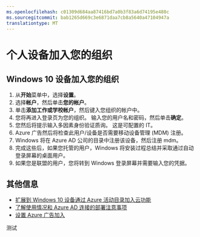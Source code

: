 ```yaml
---
ms.openlocfilehash: c01309d684aa87416bd7a0b3f83a6d74195e480c
ms.sourcegitcommit: bab1265d669c3e6871daa7cb8a5640a47104947a
translationtype: MT
---
```

<properties
    pageTitle="加入您的组织的个人设备 |Microsoft Azure"
    description="解释如何，用户可以注册 Windows 10 个人计算机到公司网络的主题。"
    services="active-directory"
    documentationCenter=""
    authors="femila"
    manager="stevenpo"
    editor=""/>

<tags
    ms.service="active-directory"
    ms.workload="identity"
    ms.tgt_pltfrm="na"
    ms.devlang="na"
    ms.topic="article"
    ms.date="08/02/2015"
    ms.author="femila"/>

# 个人设备加入您的组织

Windows 10 设备加入您的组织
--------------------------------------------------------------------------------------------
1.  从**开始**菜单中，选择**设置**。
2.  选择**帐户**，然后单击**您的帐户**。
3.  单击**添加工作或学校帐户**，然后键入您组织的帐户中。
4.  您将再进入登录页为您的组织。 输入您的用户名和密码，然后单击**确定**。
5.  您然后将提示输入多因素身份验证质询。 这是可配置的 IT。
6.  Azure 广告然后将检查此用户/设备是否需要移动设备管理 (MDM) 注册。
7.  Windows 将在 Azure AD 公司的目录中注册该设备，然后注册 mdm。
8.  完成这些后，如果您托管的用户，Windows 将安装过程总结并采取通过自动登录屏幕的桌面用户。
9.  如果您是联盟的用户，您将转到 Windows 登录屏幕并需要输入您的凭据。

## 其他信息
* [扩展到 Windows 10 设备通过 Azure 活动目录加入云功能](active-directory-azureadjoin-user-upgrade.md)
* [了解使用情况和 Azure AD 连接的部署注意事项](active-directory-azureadjoin-deployment-aadjoindirect.md)
* [设置 Azure 广告加入](active-directory-azureadjoin-setup.md)

测试
